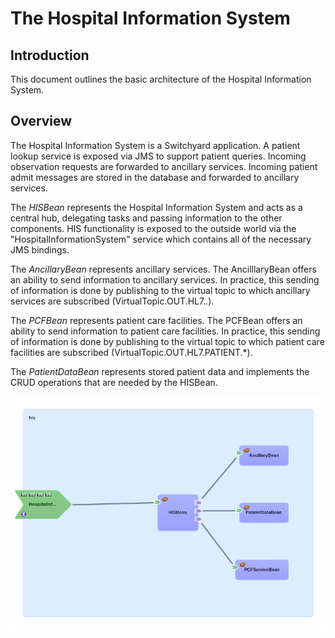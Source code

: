 The Hospital Information System
========
Introduction
--------
This document outlines the basic architecture of the Hospital Information System.

Overview
--------
The Hospital Information System is a Switchyard application. A patient lookup service is exposed via JMS to support patient queries. Incoming observation requests are forwarded to ancillary services. Incoming patient admit messages are stored in the database and forwarded to ancillary services.

The *HISBean* represents the Hospital Information System and acts as a central hub, delegating tasks and passing information to the other components. HIS functionality is exposed to the outside world via the "HospitalInformationSystem" service which contains all of the necessary JMS bindings.

The *AncillaryBean* represents ancillary services. The AncilllaryBean offers an ability to send information to ancillary services. In practice, this sending of information is done by publishing to the virtual topic to which ancillary services are subscribed (VirtualTopic.OUT.HL7.*.*).

The *PCFBean* represents patient care facilities. The PCFBean offers an ability to send information to patient care facilities. In practice, this sending of information is done by publishing to the virtual topic to which patient care facilities are subscribed (VirtualTopic.OUT.HL7.PATIENT.*).

The *PatientDataBean* represents stored patient data and implements the CRUD operations that are needed by the HISBean.

![Overview Image](./HIS.png "Architectural Overview")

